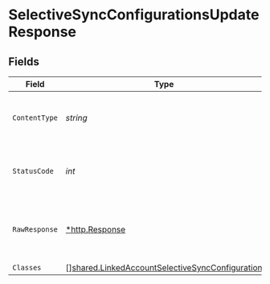 # SelectiveSyncConfigurationsUpdateResponse


## Fields

| Field                                                                                                                     | Type                                                                                                                      | Required                                                                                                                  | Description                                                                                                               |
| ------------------------------------------------------------------------------------------------------------------------- | ------------------------------------------------------------------------------------------------------------------------- | ------------------------------------------------------------------------------------------------------------------------- | ------------------------------------------------------------------------------------------------------------------------- |
| `ContentType`                                                                                                             | *string*                                                                                                                  | :heavy_check_mark:                                                                                                        | HTTP response content type for this operation                                                                             |
| `StatusCode`                                                                                                              | *int*                                                                                                                     | :heavy_check_mark:                                                                                                        | HTTP response status code for this operation                                                                              |
| `RawResponse`                                                                                                             | [*http.Response](https://pkg.go.dev/net/http#Response)                                                                    | :heavy_check_mark:                                                                                                        | Raw HTTP response; suitable for custom response parsing                                                                   |
| `Classes`                                                                                                                 | [][shared.LinkedAccountSelectiveSyncConfiguration](../../../pkg/models/shared/linkedaccountselectivesyncconfiguration.md) | :heavy_minus_sign:                                                                                                        | N/A                                                                                                                       |